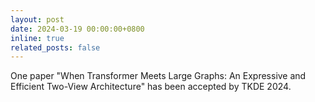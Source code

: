 ```yaml
---
layout: post
date: 2024-03-19 00:00:00+0800
inline: true
related_posts: false
---
```


One paper "When Transformer Meets Large Graphs: An Expressive and Efficient Two-View Architecture" has been accepted by TKDE 2024.
